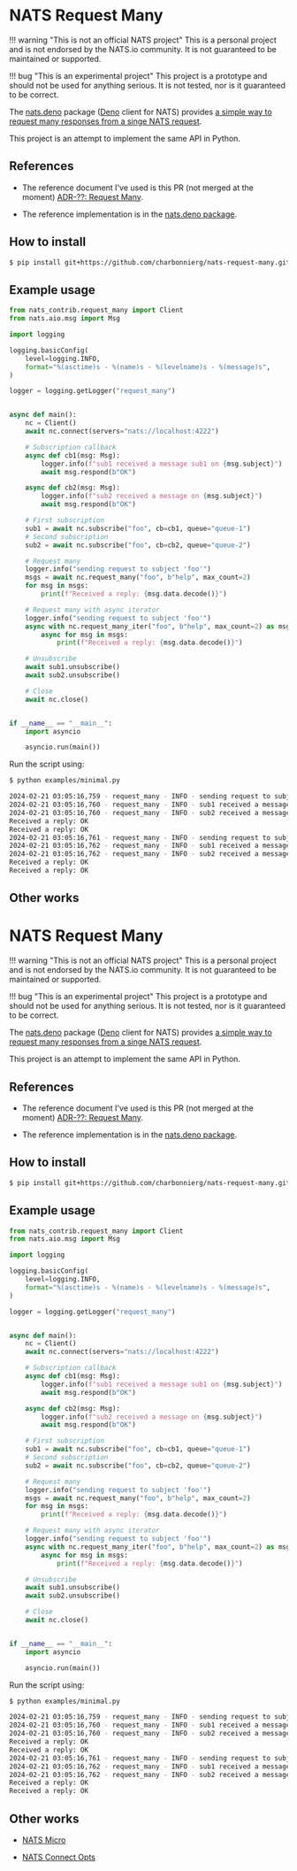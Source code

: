 # NATS Request Many



!!! warning "This is not an official NATS project"
    This is a personal project and is not endorsed by the NATS.io community. It is not guaranteed to be maintained or supported.

!!! bug "This is an experimental project"
    This project is a prototype and should not be used for anything serious. It is not tested, nor is it guaranteed to be correct.

The [nats.deno](https://github.com/nats-io/nats.deno) package ([Deno](https://deno.com/) client for NATS) provides [a simple way to request many responses from a singe NATS request](https://github.com/nats-io/nats.deno/blob/faf2c3e17ce44080b15a48af16e5e1927bf53c38/nats-base-client/nats.ts#L165).

This project is an attempt to implement the same API in Python.

## References

- The reference document I've used is this PR (not merged at the moment) [ADR-??: Request Many](https://github.com/nats-io/nats-architecture-and-design/pull/228).

- The reference implementation is in the [nats.deno package](https://github.com/nats-io/nats.deno/blob/faf2c3e17ce44080b15a48af16e5e1927bf53c38/nats-base-client/nats.ts#L165).

## How to install

<!-- termynal -->

```bash
$ pip install git+https://github.com/charbonnierg/nats-request-many.git
```

## Example usage

``` py linenums="1" title="examples/minimal.py"
from nats_contrib.request_many import Client
from nats.aio.msg import Msg

import logging

logging.basicConfig(
    level=logging.INFO,
    format="%(asctime)s - %(name)s - %(levelname)s - %(message)s",
)

logger = logging.getLogger("request_many")


async def main():
    nc = Client()
    await nc.connect(servers="nats://localhost:4222")

    # Subscription callback
    async def cb1(msg: Msg):
        logger.info(f"sub1 received a message sub1 on {msg.subject}")
        await msg.respond(b"OK")

    async def cb2(msg: Msg):
        logger.info(f"sub2 received a message on {msg.subject}")
        await msg.respond(b"OK")

    # First subscription
    sub1 = await nc.subscribe("foo", cb=cb1, queue="queue-1")
    # Second subscription
    sub2 = await nc.subscribe("foo", cb=cb2, queue="queue-2")

    # Request many
    logger.info("sending request to subject 'foo'")
    msgs = await nc.request_many("foo", b"help", max_count=2)
    for msg in msgs:
        print(f"Received a reply: {msg.data.decode()}")

    # Request many with async iterator
    logger.info("sending request to subject 'foo'")
    async with nc.request_many_iter("foo", b"help", max_count=2) as msgs:
        async for msg in msgs:
            print(f"Received a reply: {msg.data.decode()}")

    # Unsubscribe
    await sub1.unsubscribe()
    await sub2.unsubscribe()

    # Close
    await nc.close()


if __name__ == "__main__":
    import asyncio

    asyncio.run(main())
```

Run the script using:

<!-- termynal -->

``` bash
$ python examples/minimal.py

2024-02-21 03:05:16,759 - request_many - INFO - sending request to subject 'foo'
2024-02-21 03:05:16,760 - request_many - INFO - sub1 received a message sub1 on foo
2024-02-21 03:05:16,760 - request_many - INFO - sub2 received a message on foo
Received a reply: OK
Received a reply: OK
2024-02-21 03:05:16,761 - request_many - INFO - sending request to subject 'foo'
2024-02-21 03:05:16,762 - request_many - INFO - sub1 received a message sub1 on foo
2024-02-21 03:05:16,762 - request_many - INFO - sub2 received a message on foo
Received a reply: OK
Received a reply: OK
```

## Other works

# NATS Request Many



!!! warning "This is not an official NATS project"
    This is a personal project and is not endorsed by the NATS.io community. It is not guaranteed to be maintained or supported.

!!! bug "This is an experimental project"
    This project is a prototype and should not be used for anything serious. It is not tested, nor is it guaranteed to be correct.

The [nats.deno](https://github.com/nats-io/nats.deno) package ([Deno](https://deno.com/) client for NATS) provides [a simple way to request many responses from a singe NATS request](https://github.com/nats-io/nats.deno/blob/faf2c3e17ce44080b15a48af16e5e1927bf53c38/nats-base-client/nats.ts#L165).

This project is an attempt to implement the same API in Python.

## References

- The reference document I've used is this PR (not merged at the moment) [ADR-??: Request Many](https://github.com/nats-io/nats-architecture-and-design/pull/228).

- The reference implementation is in the [nats.deno package](https://github.com/nats-io/nats.deno/blob/faf2c3e17ce44080b15a48af16e5e1927bf53c38/nats-base-client/nats.ts#L165).

## How to install

<!-- termynal -->

```bash
$ pip install git+https://github.com/charbonnierg/nats-request-many.git
```

## Example usage

``` py linenums="1" title="examples/minimal.py"
from nats_contrib.request_many import Client
from nats.aio.msg import Msg

import logging

logging.basicConfig(
    level=logging.INFO,
    format="%(asctime)s - %(name)s - %(levelname)s - %(message)s",
)

logger = logging.getLogger("request_many")


async def main():
    nc = Client()
    await nc.connect(servers="nats://localhost:4222")

    # Subscription callback
    async def cb1(msg: Msg):
        logger.info(f"sub1 received a message sub1 on {msg.subject}")
        await msg.respond(b"OK")

    async def cb2(msg: Msg):
        logger.info(f"sub2 received a message on {msg.subject}")
        await msg.respond(b"OK")

    # First subscription
    sub1 = await nc.subscribe("foo", cb=cb1, queue="queue-1")
    # Second subscription
    sub2 = await nc.subscribe("foo", cb=cb2, queue="queue-2")

    # Request many
    logger.info("sending request to subject 'foo'")
    msgs = await nc.request_many("foo", b"help", max_count=2)
    for msg in msgs:
        print(f"Received a reply: {msg.data.decode()}")

    # Request many with async iterator
    logger.info("sending request to subject 'foo'")
    async with nc.request_many_iter("foo", b"help", max_count=2) as msgs:
        async for msg in msgs:
            print(f"Received a reply: {msg.data.decode()}")

    # Unsubscribe
    await sub1.unsubscribe()
    await sub2.unsubscribe()

    # Close
    await nc.close()


if __name__ == "__main__":
    import asyncio

    asyncio.run(main())
```

Run the script using:

<!-- termynal -->

``` bash
$ python examples/minimal.py

2024-02-21 03:05:16,759 - request_many - INFO - sending request to subject 'foo'
2024-02-21 03:05:16,760 - request_many - INFO - sub1 received a message sub1 on foo
2024-02-21 03:05:16,760 - request_many - INFO - sub2 received a message on foo
Received a reply: OK
Received a reply: OK
2024-02-21 03:05:16,761 - request_many - INFO - sending request to subject 'foo'
2024-02-21 03:05:16,762 - request_many - INFO - sub1 received a message sub1 on foo
2024-02-21 03:05:16,762 - request_many - INFO - sub2 received a message on foo
Received a reply: OK
Received a reply: OK
```

## Other works

- [NATS Micro](https://charbonats.github.io/nats-micro)

- [NATS Connect Opts](https://charbonats.github.io/nats-connect-opts)
